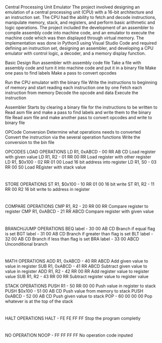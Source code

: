 Central Processing Unit Emulator
The project involved designing an emulation of a central processing unit (CPU) with a 16-bit architecture and an instruction set. The CPU had the ability to fetch and decode instructions, manipulate memory, stack, and registers, and perform basic arithmetic and logic operations. 
The project included the development of an assembler to compile assembly code into machine code, and an emulator to execute the machine code which was then displayed through virtual memory. 
The implementation was done in Python3 using Visual Studio Code and required defining an instruction set, designing an assembler, and developing a CPU emulator with control logic, a decoder, and a memory display function.


Basic Design
Run assembler with assembly code file
Take a file with assembly code and turn it into machine code and put it in a binary file
Make one pass to find labels
Make a pass to convert opcodes


Run the CPU emulator with the binary file
Write the instructions to beginning of memory and start reading each instruction one by one
Fetch each instruction from memory
Decode the opcode and data
Execute the instruction

Assembler
Starts by clearing a binary file for the instructions to be written to
Read asm file and make a pass to find labels and write them to the binary file
Read asm file and make another pass to convert opcodes and write to binary file

OPCode Conversion
Determine what operations needs to converted
Convert the instruction via the several operation functions
Write the conversion to the bin file

OPCODES
LOAD OPERATIONS
LD R1, 0xABCD     - 00 RR AB CD       Load register with given value
LD R1, R2         - 01 RR 00 RR       Load register with other register
LD R1, $0x100     - 02 RR 01 00       Load 16 bit address into register
LD R1, S0         - 03 RR 00 S0       Load REgister with stack value
#
STORE OPERATIONS
ST R1, $0x100     - 10 RR 01 00       16 bit write
ST R1, R2         - 11 RR 00 R2       16 bit write to address in register
#
COMPARE OPERATIONS
CMP R1, R2        - 20 RR 00 RR       Compare register to register
CMP R1, 0xABCD    - 21 RR ABCD        Compare register with given value
#
BRANCH/JUMP OPERATIONS
BEQ label         - 30 00 AB CD       Branch if equal flag is set
BGT label         - 31 00 AB CD       Branch if greater than flag is set
BLT label         - 32 00 AB CD       Branch if less than flag is set
BRA label         - 33 00 ABCD        Unconditional branch
#
MATH OPERATIONS
ADD R1, 0xABCD    - 40 RR ABCD        Add given value to value in register
SUB R1, 0xABCD    - 41 RR ABCD        Subtract given value to value in register
ADD R1, R2        - 42 RR 00 RR       Add register value to register value
SUB R1, R2        - 43 RR 00 RR       Subtract register value to register value

STACK OPERATIONS
PUSH R1           - 50 RR 00 00       Push value in register to stack
PUSH $0x100       - 51 00 AB CD       Push value from memory to stack
PUSH 0xABCD       - 52 00 AB CD       Push given value to stack
POP               - 60 00 00 00       Pop whatever is at the top of the stack
#
HALT OPERATIONS
HALT              - FE FE FF FF       Stop the program completly
#
NO OPERATION
NOOP              - FF FF FF FF       No operation code inputed


